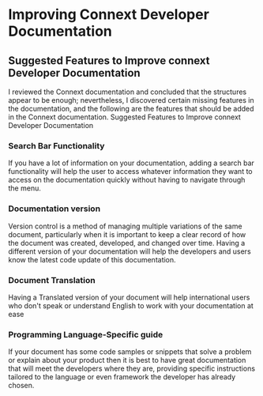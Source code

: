 # Improving Connext Developer Documentation

## Suggested Features to Improve connext Developer Documentation
I reviewed the Connext documentation and concluded that the structures appear to be enough; nevertheless, I discovered certain missing features in the documentation, and the following are the features that should be added in the Connext documentation.
Suggested Features to Improve connext Developer Documentation

### Search Bar Functionality
If you have a lot of information on your documentation, adding a search bar functionality will help the user to access whatever information they want to access on the documentation quickly without having to navigate through the menu.

### Documentation version
Version control is a method of managing multiple variations of the same document, particularly when it is important to keep a clear record of how the document was created, developed, and changed over time. Having a different version of your documentation will help the developers and users know the latest code update of this documentation.

### Document Translation
Having a Translated version of your document will help international users who don't speak or understand English to work with your documentation at ease 

### Programming Language-Specific guide
If your document has some code samples or snippets that solve a problem or explain about your product then it is best to have great documentation that will meet the developers where they are, providing specific instructions tailored to the language or even framework the developer has already chosen.



